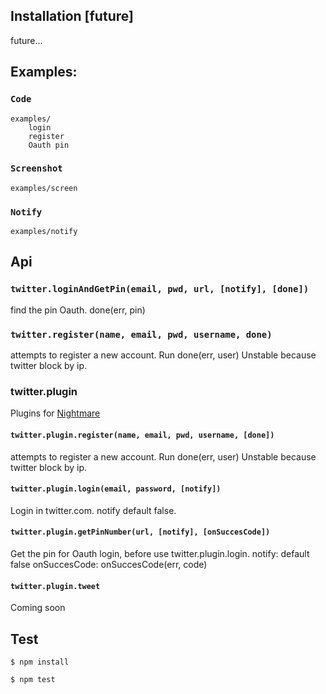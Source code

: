 
## Installation [future]
future...


## Examples:
### `Code`
    examples/
        login
        register
        Oauth pin

### `Screenshot`
    examples/screen

### `Notify`
    examples/notify

## Api

### `twitter.loginAndGetPin(email, pwd, url, [notify], [done])`
find the pin Oauth.
done(err, pin)

### `twitter.register(name, email, pwd, username, done)`
attempts to register a new account. Run done(err, user)
Unstable because twitter block by ip.


### twitter.plugin
Plugins for [Nightmare](https://github.com/segmentio/nightmare)

#### `twitter.plugin.register(name, email, pwd, username, [done])`
attempts to register a new account. Run done(err, user)
Unstable because twitter block by ip.

#### `twitter.plugin.login(email, password, [notify])`
Login in twitter.com. notify default false.

#### `twitter.plugin.getPinNumber(url, [notify], [onSuccesCode])`
Get the pin for Oauth login, before use twitter.plugin.login.
    notify: default false
    onSuccesCode: onSuccesCode(err, code)

#### `twitter.plugin.tweet`
Coming soon

## Test

```
$ npm install
```
```
$ npm test
```
